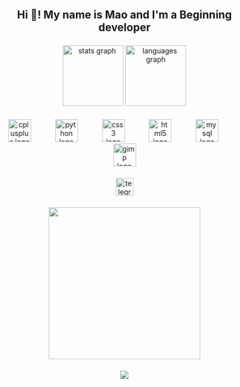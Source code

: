 <h2 align="center">Hi 👋! My name is Mao and I'm a Beginning developer</h2>

###

<div align="center">
  <img src="https://github-readme-stats.vercel.app/api?username=maocute&hide_title=false&hide_rank=false&show_icons=true&include_all_commits=true&count_private=true&disable_animations=false&theme=dracula&locale=en&hide_border=false" height="120" alt="stats graph"  />
  <img src="https://github-readme-stats.vercel.app/api/top-langs?username=maocute&locale=en&hide_title=false&layout=compact&card_width=320&langs_count=5&theme=dracula&hide_border=false" height="120" alt="languages graph"  />
</div>

###

<div align="center">
  <img src="https://cdn.jsdelivr.net/gh/devicons/devicon/icons/cplusplus/cplusplus-original.svg" height="45" alt="cplusplus logo"  />
  <img width="40" />
  <img src="https://cdn.jsdelivr.net/gh/devicons/devicon/icons/python/python-original.svg" height="45" alt="python logo"  />
  <img width="40" />
  <img src="https://cdn.jsdelivr.net/gh/devicons/devicon/icons/css3/css3-original.svg" height="45" alt="css3 logo"  />
  <img width="40" />
  <img src="https://cdn.jsdelivr.net/gh/devicons/devicon/icons/html5/html5-original.svg" height="45" alt="html5 logo"  />
  <img width="40" />
  <img src="https://cdn.jsdelivr.net/gh/devicons/devicon/icons/mysql/mysql-original.svg" height="45" alt="mysql logo"  />
  <img width="40" />
  <img src="https://cdn.jsdelivr.net/gh/devicons/devicon/icons/gimp/gimp-original.svg" height="45" alt="gimp logo"  />
</div>

###

<div align="center">
  <a href="https://t.me/SoonNewTag" target="_blank">
    <img src="https://img.shields.io/static/v1?message=Telegram&logo=telegram&label=&color=2CA5E0&logoColor=white&labelColor=&style=flat" height="35" alt="telegram logo"  />
  </a>
</div>

###

<div align="center">
  <img height="300" src="https://media.giphy.com/media/v1.Y2lkPTc5MGI3NjExZjZyamswYXlvdTNwN2todWk0cjFpbTJ4MGQ4MDM1a2w5bnM3ZzB0YyZlcD12MV9pbnRlcm5hbF9naWZfYnlfaWQmY3Q9Zw/C8o7epgtifGFx4w1vl/giphy.gif"  />
</div>

###

<div align="center">
  <img src="https://visitor-badge.laobi.icu/badge?page_id=maocute.maocute&"  />
</div>

###
